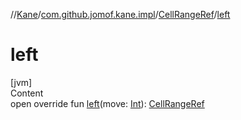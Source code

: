 //[Kane](../../index.md)/[com.github.jomof.kane.impl](../index.md)/[CellRangeRef](index.md)/[left](left.md)



# left  
[jvm]  
Content  
open override fun [left](left.md)(move: [Int](https://kotlinlang.org/api/latest/jvm/stdlib/kotlin/-int/index.html)): [CellRangeRef](index.md)  



